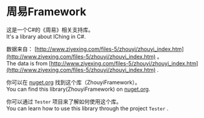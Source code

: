 # 周易Framework
这是一个C#的《周易》相关支持库。  
It's a library about IChing in C#.  

数据来自： [http://www.ziyexing.com/files-5/zhouyi/zhouyi_index.htm](http://www.ziyexing.com/files-5/zhouyi/zhouyi_index.htm) 。  
The data is from  [http://www.ziyexing.com/files-5/zhouyi/zhouyi_index.htm](http://www.ziyexing.com/files-5/zhouyi/zhouyi_index.htm) .  

你可以在 [nuget.org](https://www.nuget.org/) 找到这个库（ZhouyiFramework）。  
You can find this library(ZhouyiFramework) on [nuget.org](https://www.nuget.org/).  

你可以通过 `Tester` 项目来了解如何使用这个库。  
You can learn how to use this library through the project `Tester` .  
